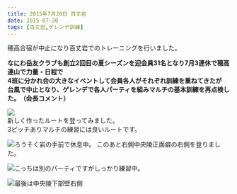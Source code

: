 ```yaml
---
title: 2015年7月20日 百丈岩
date: 2015-07-20
tags: [百丈岩,ゲレンデ訓練]
---
```


穂高合宿が中止になり百丈岩でのトレーニングを行いました。  

**なにわ岳友クラブも創立2回目の夏シーズンを迎会員31名となり7月3連休で穂高連山で力量・日程で  
4班に分かれ会の大きなイベントして会員各人がそれぞれ訓練を重ねてきたが  
台風で中止となり、ゲレンデで各人パーティを組みマルチの基本訓練を再点検した。　（会長コメント）**  

![](img_0372.jpg)  
新しく作ったルートを登ってみました。  
3ピッチありマルチの練習には良いルートです。  

![ろうそく岩の手前で休息中。<br>このあと右側中央陵正面癖の右側を登りました。](bbb192.jpg)  

![こっちは別のパーティですがしっかり練習中。  ](bbb200.jpg)  


![最後は中央陵下部壁右側](bbb229.jpg)  

